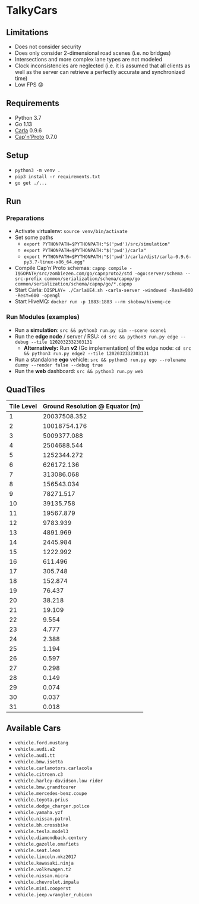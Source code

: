 # TalkyCars

## Limitations
* Does not consider security
* Does only consider 2-dimensional road scenes (i.e. no bridges)
* Intersections and more complex lane types are not modeled
* Clock inconsistencies are neglected (i.e. it is assumed that all clients as well as the server can retrieve a perfectly accurate and synchronized time)
* Low FPS 😞

## Requirements
* Python 3.7
* Go 1.13
* [Carla](https://github.com/carla-simulator/carla) 0.9.6
* [Cap'n'Proto](https://capnproto.org/install.html) 0.7.0

## Setup
* `python3 -m venv .`
* `pip3 install -r requirements.txt`
* `go get ./...`

## Run
### Preparations
* Activate virtualenv: `source venv/bin/activate`
* Set some paths
  * `export PYTHONPATH=$PYTHONPATH:"$('pwd')/src/simulation"`
  * `export PYTHONPATH=$PYTHONPATH:"$('pwd')/carla"`
  * `export PYTHONPATH=$PYTHONPATH:"$('pwd')/carla/dist/carla-0.9.6-py3.7-linux-x86_64.egg"`
* Compile Cap'n'Proto schemas: `capnp compile -I$GOPATH/src/zombiezen.com/go/capnproto2/std -ogo:server/schema --src-prefix common/serialization/schema/capnp/go common/serialization/schema/capnp/go/*.capnp`
* Start Carla: `DISPLAY= ./CarlaUE4.sh -carla-server -windowed -ResX=800 -ResY=600 -opengl`
* Start HiveMQ: `docker run -p 1883:1883 --rm skobow/hivemq-ce`

### Run Modules (examples)
* Run a **simulation**: `src && python3 run.py sim --scene scene1`
* Run the **edge node** / server / RSU: `cd src && python3 run.py edge --debug --tile 1202032332303131`
  * **Alternatively:** Run **v2** (Go implementation) of the edge node: `cd src && python3 run.py edge2 --tile 1202032332303131`
* Run a standalone **ego** vehicle: `src && python3 run.py ego --rolename dummy --render false --debug true`
* Run the **web** dashboard: `src && python3 run.py web`

## QuadTiles
| Tile Level | Ground Resolution @ Equator (m) |
|------------|---------------------------------|
| 1          | 20037508.352                    |
| 2          | 10018754.176                    |
| 3          | 5009377.088                     |
| 4          | 2504688.544                     |
| 5          | 1252344.272                     |
| 6          | 626172.136                      |
| 7          | 313086.068                      |
| 8          | 156543.034                      |
| 9          | 78271.517                       |
| 10         | 39135.758                       |
| 11         | 19567.879                       |
| 12         | 9783.939                        |
| 13         | 4891.969                        |
| 14         | 2445.984                        |
| 15         | 1222.992                        |
| 16         | 611.496                         |
| 17         | 305.748                         |
| 18         | 152.874                         |
| 19         | 76.437                          |
| 20         | 38.218                          |
| 21         | 19.109                          |
| 22         | 9.554                           |
| 23         | 4.777                           |
| 24         | 2.388                           |
| 25         | 1.194                           |
| 26         | 0.597                           |
| 27         | 0.298                           |
| 28         | 0.149                           |
| 29         | 0.074                           |
| 30         | 0.037                           |
| 31         | 0.018                           |

## Available Cars
* `vehicle.ford.mustang`
* `vehicle.audi.a2`
* `vehicle.audi.tt`
* `vehicle.bmw.isetta`
* `vehicle.carlamotors.carlacola`
* `vehicle.citroen.c3`
* `vehicle.harley-davidson.low rider`
* `vehicle.bmw.grandtourer`
* `vehicle.mercedes-benz.coupe`
* `vehicle.toyota.prius`
* `vehicle.dodge_charger.police`
* `vehicle.yamaha.yzf`
* `vehicle.nissan.patrol`
* `vehicle.bh.crossbike`
* `vehicle.tesla.model3`
* `vehicle.diamondback.century`
* `vehicle.gazelle.omafiets`
* `vehicle.seat.leon`
* `vehicle.lincoln.mkz2017`
* `vehicle.kawasaki.ninja`
* `vehicle.volkswagen.t2`
* `vehicle.nissan.micra`
* `vehicle.chevrolet.impala`
* `vehicle.mini.cooperst`
* `vehicle.jeep.wrangler_rubicon`